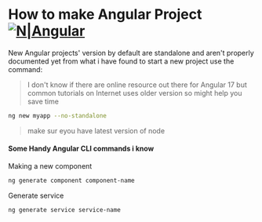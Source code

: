 # How to make Angular Project [![N|Angular](https://img.shields.io/badge/angular-0077B5?style=for-the-badge&logo=angular&logoColor=white&color=EF1111)](https://angular.io)

New Angular projects' version by default are standalone and aren't properly documented yet from what i have found to start a new project use the command:


> I don't know if there are online resource out there for Angular 17 but common tutorials on Internet uses older version so might help you save time

```sh
ng new myapp --no-standalone
```

> make sur eyou have latest version of node

#### Some Handy Angular CLI commands i know

Making a new component

```sh
ng generate component component-name
```

Generate service

```sh
ng generate service service-name
```
